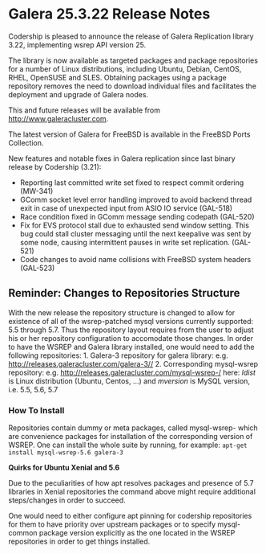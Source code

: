 # Galera 25.3.22 Release Notes

Codership is pleased to announce the release of Galera Replication library 3.22, implementing wsrep API version 25.

The library is now available as targeted packages and package repositories for a number of Linux distributions, including Ubuntu, Debian, CentOS, RHEL, OpenSUSE and SLES. Obtaining packages using a package repository removes the need to download individual files and facilitates the deployment and upgrade of Galera nodes.

This and future releases will be available from http://www.galeracluster.com.

The latest version of Galera for FreeBSD is available in the FreeBSD Ports Collection.

New features and notable fixes in Galera replication since last binary release by Codership (3.21):

* Reporting last committed write set fixed to respect commit ordering (MW-341)
* GComm socket level error handling improved to avoid backend thread exit in case of unexpected input from ASIO IO service (GAL-518)
* Race condition fixed in GComm message sending codepath (GAL-520)
* Fix for EVS protocol stall due to exhausted send window setting. This bug could stall cluster messaging until the next keepalive was sent by some node, causing intermittent pauses in write set replication. (GAL-521)
* Code changes to avoid name collisions with FreeBSD system headers (GAL-523)

## Reminder: Changes to Repositories Structure

With the new release the repository structure is changed to allow for existence of all of the wsrep-patched mysql versions currently supported: 5.5 through 5.7. Thus the repository layout requires from the user to adjust his or her repository configuration to accomodate those changes. In order to have the WSREP and Galera library installed, one would need to add the following repositories: 1. Galera-3 repository for galera library: e.g. http://releases.galeracluster.com/galera-3// 2. Corresponding mysql-wsrep repository: e.g. http://releases.galeracluster.com/mysql-wsrep-/ here: _ldist_ is Linux distribution (Ubuntu, Centos, ...) and _mversion_ is MySQL version, i.e. 5.5, 5.6, 5.7

### How To Install

Repositories contain dummy or meta packages, called mysql-wsrep- which are convenience packages for installation of the corresponding version of WSREP. One can install the whole suite by running, for example: `apt-get install mysql-wsrep-5.6 galera-3`

**Quirks for Ubuntu Xenial and 5.6**

Due to the peculiarities of how apt resolves packages and presence of 5.7 libraries in Xenial repositories the command above might require additional steps/changes in order to succeed.

One would need to either configure apt pinning for codership repositories for them to have priority over upstream packages or to specify mysql-common package version explicitly as the one located in the WSREP repositories in order to get things installed.
